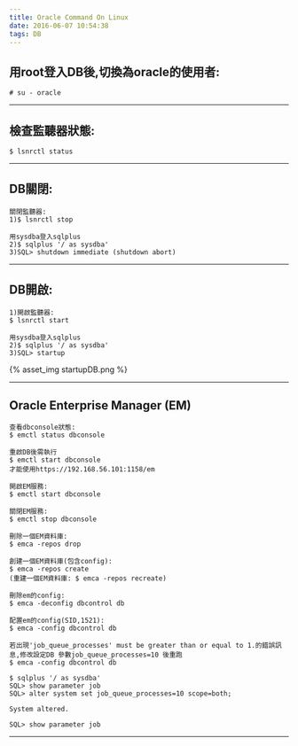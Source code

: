 ```yaml
---
title: Oracle Command On Linux
date: 2016-06-07 10:54:38
tags: DB
---
```


用root登入DB後,切換為oracle的使用者:
---
    # su - oracle
	
---
檢查監聽器狀態:
---
	$ lsnrctl status
	
---
DB關閉:
---
	關閉監聽器: 
    1)$ lsnrctl stop
    
	用sysdba登入sqlplus
	2)$ sqlplus '/ as sysdba'
    3)SQL> shutdown immediate (shutdown abort)
	
---	
DB開啟:
---
    1)開啟監聽器:
	$ lsnrctl start
	
	用sysdba登入sqlplus
    2)$ sqlplus '/ as sysdba'
    3)SQL> startup
{% asset_img startupDB.png %}

---
Oracle Enterprise Manager (EM)
---
    查看dbconsole狀態:
    $ emctl status dbconsole

    重啟DB後需執行
	$ emctl start dbconsole
	才能使用https://192.168.56.101:1158/em

	開啟EM服務:
	$ emctl start dbconsole

    關閉EM服務:
	$ emctl stop dbconsole

    刪除一個EM資料庫:
    $ emca -repos drop

	創建一個EM資料庫(包含config):
    $ emca -repos create
    (重建一個EM資料庫: $ emca -repos recreate)

    刪除em的config:
    $ emca -deconfig dbcontrol db

	配置em的config(SID,1521):
    $ emca -config dbcontrol db

    若出現'job_queue_processes' must be greater than or equal to 1.的錯誤訊息,修改設定DB 參數job_queue_processes=10 後重跑
	$ emca -config dbcontrol db

	$ sqlplus '/ as sysdba'
    SQL> show parameter job
    SQL> alter system set job_queue_processes=10 scope=both;

    System altered.

    SQL> show parameter job	
	
---
